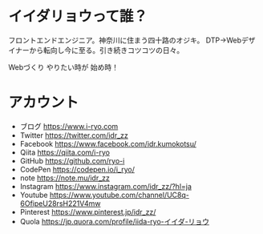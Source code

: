 # イイダリョウって誰？

フロントエンドエンジニア。神奈川に住まう四十路のオジキ。 DTP→Webデザイナーから転向し今に至る。引き続きコツコツの日々。

Webづくり やりたい時が 始め時！

# アカウント

* ブログ https://www.i-ryo.com
* Twitter https://twitter.com/idr_zz 
* Facebook https://www.facebook.com/idr.kumokotsu/
* Qiita https://qiita.com/i-ryo
* GitHub https://github.com/ryo-i
* CodePen https://codepen.io/i_ryo/
* note https://note.mu/idr_zz
* Instagram https://www.instagram.com/idr_zz/?hl=ja
* Youtube https://www.youtube.com/channel/UC8q-6OfipeU28rsH221V4mw
* Pinterest https://www.pinterest.jp/idr_zz/
* Quola https://jp.quora.com/profile/iida-ryo-イイダ-リョウ
